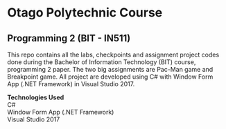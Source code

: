 # Otago Polytechnic Course
## Programming 2 (BIT - IN511)
This repo contains all the labs, checkpoints and assignment project codes done during the Bachelor of Information Technology (BIT) course,
programming 2 paper. The two big assignments are Pac-Man game and Breakpoint game. All project are developed using C# with Window Form App (.NET Framework) in Visual Studio 2017.

__Technologies Used__  
C#  
Window Form App (.NET Framework)  
Visual Studio 2017  
